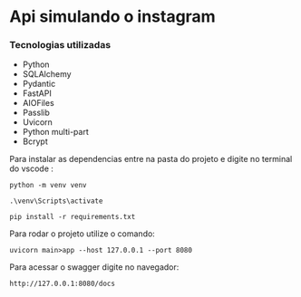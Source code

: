 # Api simulando o instagram


### Tecnologias utilizadas 

<ul>
    <li>Python</li>
    <li>SQLAlchemy</li>
    <li>Pydantic</li>
    <li>FastAPI</li>
    <li>AIOFiles</li>
    <li>Passlib</li>
    <li>Uvicorn</li>
    <li>Python multi-part</li>
    <li>Bcrypt</li>
</ul>

Para instalar as dependencias entre na pasta do projeto e digite no terminal do vscode :
```
python -m venv venv
```

```
.\venv\Scripts\activate
```

```
pip install -r requirements.txt
```

Para rodar o projeto utilize o comando:

```
uvicorn main>app --host 127.0.0.1 --port 8080
```

Para acessar o swagger digite no navegador:
```
http://127.0.0.1:8080/docs
```